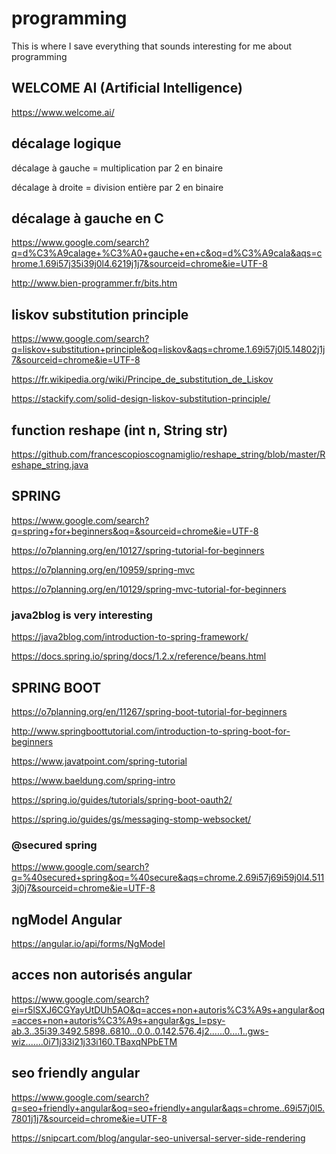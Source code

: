 # programming
This is where I save everything that sounds interesting for me about programming

## WELCOME AI (Artificial Intelligence)

https://www.welcome.ai/

## décalage logique

décalage à gauche = multiplication par 2 en binaire

décalage à droite = division entière par 2 en binaire

## décalage à gauche en C

https://www.google.com/search?q=d%C3%A9calage+%C3%A0+gauche+en+c&oq=d%C3%A9cala&aqs=chrome.1.69i57j35i39j0l4.6219j1j7&sourceid=chrome&ie=UTF-8

http://www.bien-programmer.fr/bits.htm



## liskov substitution principle

https://www.google.com/search?q=liskov+substitution+principle&oq=liskov&aqs=chrome.1.69i57j0l5.14802j1j7&sourceid=chrome&ie=UTF-8

https://fr.wikipedia.org/wiki/Principe_de_substitution_de_Liskov

https://stackify.com/solid-design-liskov-substitution-principle/

## function reshape (int n, String str)

https://github.com/francescopioscognamiglio/reshape_string/blob/master/Reshape_string.java

## SPRING

https://www.google.com/search?q=spring+for+beginners&oq=&sourceid=chrome&ie=UTF-8

https://o7planning.org/en/10127/spring-tutorial-for-beginners

https://o7planning.org/en/10959/spring-mvc

https://o7planning.org/en/10129/spring-mvc-tutorial-for-beginners

  ### java2blog is very interesting

https://java2blog.com/introduction-to-spring-framework/

https://docs.spring.io/spring/docs/1.2.x/reference/beans.html

## SPRING BOOT

https://o7planning.org/en/11267/spring-boot-tutorial-for-beginners

http://www.springboottutorial.com/introduction-to-spring-boot-for-beginners

https://www.javatpoint.com/spring-tutorial

https://www.baeldung.com/spring-intro

https://spring.io/guides/tutorials/spring-boot-oauth2/

https://spring.io/guides/gs/messaging-stomp-websocket/

### @secured spring

https://www.google.com/search?q=%40secured+spring&oq=%40secure&aqs=chrome.2.69i57j69i59j0l4.5113j0j7&sourceid=chrome&ie=UTF-8

## ngModel Angular

https://angular.io/api/forms/NgModel

## acces non autorisés angular

https://www.google.com/search?ei=r5lSXJ6CGYayUtDUh5AO&q=acces+non+autoris%C3%A9s+angular&oq=acces+non+autoris%C3%A9s+angular&gs_l=psy-ab.3..35i39.3492.5898..6810...0.0..0.142.576.4j2......0....1..gws-wiz.......0i71j33i21j33i160.TBaxqNPbETM



## seo friendly angular

https://www.google.com/search?q=seo+friendly+angular&oq=seo+friendly+angular&aqs=chrome..69i57j0l5.7801j1j7&sourceid=chrome&ie=UTF-8

https://snipcart.com/blog/angular-seo-universal-server-side-rendering




